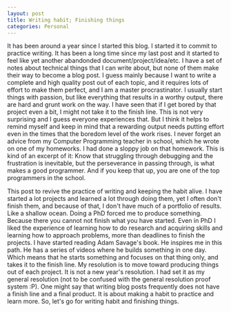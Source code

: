 ```yaml
---
layout: post
title: Writing habit; Finishing things
categories: Personal
---
```


It has been around a year since I started this blog. I started it to commit to practice writing. It has been a long time since my last post and it started to feel like yet another abandonded document/project/idea/etc. I have a set of notes about technical things that I can write about, but none of them make their way to become a blog post. I guess mainly because I want to write a complete and high quality post out of each topic, and it requires lots of effort to make them perfect, and I am a master procrastinator. I usually start things with passion, but like everything that results in a worthy output, there are hard and grunt work on the way. I have seen that if I get bored by that project even a bit, I might not take it to the finish line. This is not very surprising and I guess everyone experiences that. But I think it helps to remind myself and keep in mind that a rewarding output needs putting effort even in the times that the boredom level of the work rises. I never forget an advice from my Computer Programming teacher in school, which he wrote on one of my homeworks. I had done a sloppy job on that homework. This is kind of an excerpt of it: Know that struggling through debugging and the frustration is inevitable, but the perseverance in passing through, is what makes a good programmer. And if you keep that up, you are one of the top programmers in the school.

This post to revive the practice of writing and keeping the habit alive. I have started a lot projects and learned a lot through doing them, yet I often don't finish them, and because of that, I don't have much of a portfolio of results. Like a shallow ocean. Doing a PhD forced me to produce something. Because there you cannot not finish what you have started. Even in PhD I liked the experience of learning how to do research and acquiring skills and learning how to approach problems, more than deadlines to finish the projects. I have started reading Adam Savage's book. He inspires me in this path. He has a series of videos where he builds something in one day. Which means that he starts something and focuses on that thing only, and takes it to the finish line. My resolution is to move toward producing things out of each project. It is not a new year's resolution. I had set it as my general resolution (not to be confused with the general resolution proof system :P). One might say that writing blog posts frequently does not have a finish line and a final product. It is about making a habit to practice and learn more. So, let's go for writing habit and finishing things.